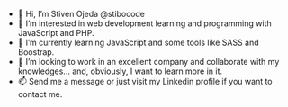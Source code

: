 - 👋 Hi, I’m Stiven Ojeda @stibocode 
- 👀 I’m interested in web development learning and programming with JavaScript and PHP.
- 🌱 I’m currently learning JavaScript and some tools like SASS and Boostrap.
- 💞️ I’m looking to work in an excellent company and collaborate with my knowledges... and, obviously, I want to learn more in it.
- 📫 Send me a message or just visit my Linkedin profile if you want to contact me.

<!---
stibocode/stibocode is a ✨ special ✨ repository because its `README.md` (this file) appears on your GitHub profile.
You can click the Preview link to take a look at your changes.
--->
